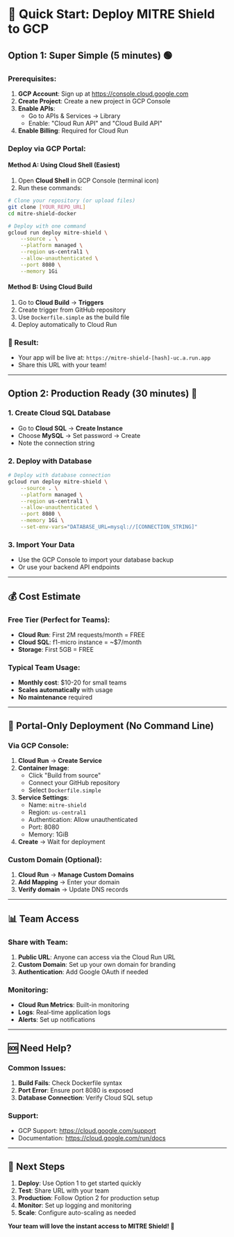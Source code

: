 # 🚀 Quick Start: Deploy MITRE Shield to GCP

## Option 1: Super Simple (5 minutes) 🟢

### Prerequisites:
1. **GCP Account**: Sign up at https://console.cloud.google.com
2. **Create Project**: Create a new project in GCP Console
3. **Enable APIs**: 
   - Go to APIs & Services → Library
   - Enable: "Cloud Run API" and "Cloud Build API"
4. **Enable Billing**: Required for Cloud Run

### Deploy via GCP Portal:

#### Method A: Using Cloud Shell (Easiest)
1. Open **Cloud Shell** in GCP Console (terminal icon)
2. Run these commands:
```bash
# Clone your repository (or upload files)
git clone [YOUR_REPO_URL]
cd mitre-shield-docker

# Deploy with one command
gcloud run deploy mitre-shield \
    --source . \
    --platform managed \
    --region us-central1 \
    --allow-unauthenticated \
    --port 8080 \
    --memory 1Gi
```

#### Method B: Using Cloud Build
1. Go to **Cloud Build** → **Triggers**
2. Create trigger from GitHub repository
3. Use `Dockerfile.simple` as the build file
4. Deploy automatically to Cloud Run

### 🎉 Result:
- Your app will be live at: `https://mitre-shield-[hash]-uc.a.run.app`
- Share this URL with your team!

---

## Option 2: Production Ready (30 minutes) 🔶

### 1. Create Cloud SQL Database
- Go to **Cloud SQL** → **Create Instance**
- Choose **MySQL** → Set password → Create
- Note the connection string

### 2. Deploy with Database
```bash
# Deploy with database connection
gcloud run deploy mitre-shield \
    --source . \
    --platform managed \
    --region us-central1 \
    --allow-unauthenticated \
    --port 8080 \
    --memory 1Gi \
    --set-env-vars="DATABASE_URL=mysql://[CONNECTION_STRING]"
```

### 3. Import Your Data
- Use the GCP Console to import your database backup
- Or use your backend API endpoints

---

## 💰 Cost Estimate

### Free Tier (Perfect for Teams):
- **Cloud Run**: First 2M requests/month = FREE
- **Cloud SQL**: f1-micro instance = ~$7/month
- **Storage**: First 5GB = FREE

### Typical Team Usage:
- **Monthly cost**: $10-20 for small teams
- **Scales automatically** with usage
- **No maintenance** required

---

## 🔧 Portal-Only Deployment (No Command Line)

### Via GCP Console:
1. **Cloud Run** → **Create Service**
2. **Container Image**: 
   - Click "Build from source"
   - Connect your GitHub repository
   - Select `Dockerfile.simple`
3. **Service Settings**:
   - Name: `mitre-shield`
   - Region: `us-central1`
   - Authentication: Allow unauthenticated
   - Port: 8080
   - Memory: 1GiB
4. **Create** → Wait for deployment

### Custom Domain (Optional):
1. **Cloud Run** → **Manage Custom Domains**
2. **Add Mapping** → Enter your domain
3. **Verify domain** → Update DNS records

---

## 📊 Team Access

### Share with Team:
1. **Public URL**: Anyone can access via the Cloud Run URL
2. **Custom Domain**: Set up your own domain for branding
3. **Authentication**: Add Google OAuth if needed

### Monitoring:
- **Cloud Run Metrics**: Built-in monitoring
- **Logs**: Real-time application logs
- **Alerts**: Set up notifications

---

## 🆘 Need Help?

### Common Issues:
1. **Build Fails**: Check Dockerfile syntax
2. **Port Error**: Ensure port 8080 is exposed
3. **Database Connection**: Verify Cloud SQL setup

### Support:
- GCP Support: https://cloud.google.com/support
- Documentation: https://cloud.google.com/run/docs

---

## 🎯 Next Steps

1. **Deploy**: Use Option 1 to get started quickly
2. **Test**: Share URL with your team
3. **Production**: Follow Option 2 for production setup
4. **Monitor**: Set up logging and monitoring
5. **Scale**: Configure auto-scaling as needed

**Your team will love the instant access to MITRE Shield! 🚀** 